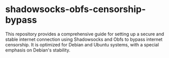 # shadowsocks-obfs-censorship-bypass
This repository provides a comprehensive guide for setting up a secure and stable internet connection using Shadowsocks and Obfs to bypass internet censorship. It is optimized for Debian and Ubuntu systems, with a special emphasis on Debian's stability.
